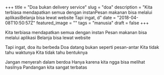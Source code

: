 +++
title = "Doa bukan delivery service"
slug = "doa"
description = "Kita terbiasa mendapatkan semua dengan instanPesan makanan bisa melalui aplikasiBelanja bisa lewat website Tapi ingat, d"
date = "2018-04-08T10:50:57Z"
featured_image = ""
tags = "manusia"
draft = false
+++ 

Kita terbiasa mendapatkan semua dengan instan
Pesan makanan bisa melalui aplikasi
Belanja bisa lewat website

Tapi ingat, doa itu berbeda
Doa datang bukan seperti pesan-antar
Kita tidak tahu waktunya
Kita tidak tahu bentuknya

Jangan menyerah dalam berdoa
Hanya karena kita ngga bisa melihat hasilnya
Pandangan kita sangat terbatas